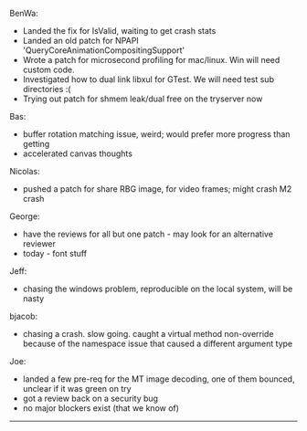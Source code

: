 BenWa:
* Landed the fix for IsValid, waiting to get crash stats
* Landed an old patch for NPAPI 'QueryCoreAnimationCompositingSupport'
* Wrote a patch for microsecond profiling for mac/linux. Win will need custom code.
* Investigated how to dual link libxul for GTest. We will need test sub directories :(
* Trying out patch for shmem leak/dual free on the tryserver now

Bas:
* buffer rotation matching issue, weird; would prefer more progress than getting
* accelerated canvas thoughts

Nicolas:
* pushed a patch for share RBG image, for video frames; might crash M2 crash

George:
* have the reviews for all but one patch - may look for an alternative reviewer
* today - font stuff

Jeff:
* chasing the windows problem, reproducible on the local system, will be nasty

bjacob:
* chasing a crash.  slow going.  caught a virtual method non-override because of the namespace issue that caused a different argument type

Joe:
* landed a few pre-req for the MT image decoding, one of them bounced, unclear if it was green on try
* got a review back on a security bug
* no major blockers exist (that we know of)

________________


